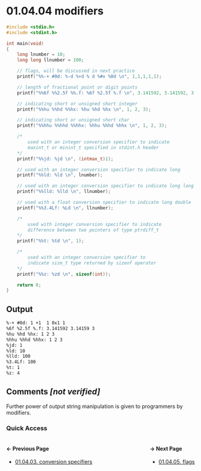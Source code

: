 # 01.04.04 modifiers

```c
#include <stdio.h>
#include <stdint.h>

int main(void)
{
    long lnumber = 10;
    long long llnumber = 100;

    // flags, will be discussed in next practice
    printf("%%-+ #0d: %-d %+d % d %#x %0d \n", 1,1,1,1,1);

    // length of fractional point or digit points
    printf("%%6f %%2.5f %%.f: %6f %2.5f %.f \n", 3.141592, 3.141592, 3.131592);

    // indicating short or unsigned short integer
    printf("%%hu %%hd %%hx: %hu %hd %hx \n", 1, 2, 3);

    // indicating short or unsigned short char
    printf("%%hhu %%hhd %%hhx: %hhu %hhd %hhx \n", 1, 2, 3);

    /*
        used with an integer conversion specifier to indicate
        maxint_t or minint_t specified in stdint.h header
    */
    printf("%%jd: %jd \n", (intmax_t)1);

    // used with an integer conversion specifier to indicate long
    printf("%%ld: %ld \n", lnumber);

    // used with an integer conversion specifier to indicate long long
    printf("%%lld: %lld \n", llnumber);

    // used with a float conversion specifier to indicate long double
    printf("%%3.4Lf: %Ld \n", llnumber);

    /*
        used with integer conversion specifier to indicate
        difference between two pointers of type ptrdiff_t
    */
    printf("%%t: %td \n", 1);

    /*
        used with an integer conversion specifier to
        indicate size_t type returned by sizeof operator
    */
    printf("%%z: %zd \n", sizeof(int));

    return 0;
}

```

## Output

```txt
%-+ #0d: 1 +1  1 0x1 1 
%6f %2.5f %.f: 3.141592 3.14159 3 
%hu %hd %hx: 1 2 3 
%hhu %hhd %hhx: 1 2 3 
%jd: 1 
%ld: 10 
%lld: 100 
%3.4Lf: 100 
%t: 1 
%z: 4 
```

## Comments *[not verified]*

Further power of output string manipulation is given to programmers by modifiers.

### Quick Access

<div class="quick_access">
<div class="previous_page" style="float:left">

#### &#8592; Previous Page

* [01.04.03. conversion specifiers](./../../01.the_basics/04.input_output/03.conversion-specifiers.md)

</div>
<div class="next_page" style="float:right">

#### &#8594; Next Page

* [01.04.05. flags](./../../01.the_basics/04.input_output/05.flags.md)

</div>
</div>
